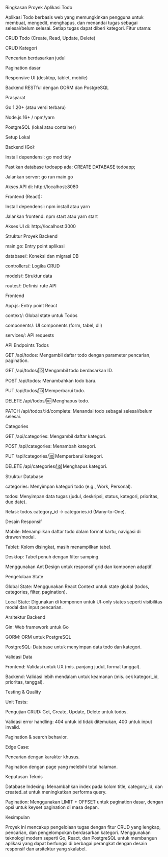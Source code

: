 Ringkasan Proyek Aplikasi Todo

Aplikasi Todo berbasis web yang memungkinkan pengguna untuk membuat, mengedit, menghapus, dan menandai tugas sebagai selesai/belum selesai. Setiap tugas dapat diberi kategori. Fitur utama:

CRUD Todo (Create, Read, Update, Delete)

CRUD Kategori

Pencarian berdasarkan judul

Pagination dasar

Responsive UI (desktop, tablet, mobile)

Backend RESTful dengan GORM dan PostgreSQL

Prasyarat

Go 1.20+ (atau versi terbaru)

Node.js 16+ / npm/yarn

PostgreSQL (lokal atau container)

Setup Lokal

Backend (Go):

Install dependensi: go mod tidy

Pastikan database todoapp ada: CREATE DATABASE todoapp;

Jalankan server: go run main.go

Akses API di: http://localhost:8080

Frontend (React):

Install dependensi: npm install atau yarn

Jalankan frontend: npm start atau yarn start

Akses UI di: http://localhost:3000

Struktur Proyek
Backend

main.go: Entry point aplikasi

database/: Koneksi dan migrasi DB

controllers/: Logika CRUD

models/: Struktur data

routes/: Definisi rute API

Frontend

App.js: Entry point React

context/: Global state untuk Todos

components/: UI components (form, tabel, dll)

services/: API requests

API Endpoints
Todos

GET /api/todos: Mengambil daftar todo dengan parameter pencarian, pagination.

GET /api/todos/:id: Mengambil todo berdasarkan ID.

POST /api/todos: Menambahkan todo baru.

PUT /api/todos/:id: Memperbarui todo.

DELETE /api/todos/:id: Menghapus todo.

PATCH /api/todos/:id/complete: Menandai todo sebagai selesai/belum selesai.

Categories

GET /api/categories: Mengambil daftar kategori.

POST /api/categories: Menambah kategori.

PUT /api/categories/:id: Memperbarui kategori.

DELETE /api/categories/:id: Menghapus kategori.

Struktur Database

categories: Menyimpan kategori todo (e.g., Work, Personal).

todos: Menyimpan data tugas (judul, deskripsi, status, kategori, prioritas, due date).

Relasi: todos.category_id → categories.id (Many-to-One).

Desain Responsif

Mobile: Menampilkan daftar todo dalam format kartu, navigasi di drawer/modal.

Tablet: Kolom disingkat, masih menampilkan tabel.

Desktop: Tabel penuh dengan filter samping.

Menggunakan Ant Design untuk responsif grid dan komponen adaptif.

Pengelolaan State

Global State: Menggunakan React Context untuk state global (todos, categories, filter, pagination).

Local State: Digunakan di komponen untuk UI-only states seperti visibilitas modal dan input pencarian.

Arsitektur Backend

Gin: Web framework untuk Go

GORM: ORM untuk PostgreSQL

PostgreSQL: Database untuk menyimpan data todo dan kategori.

Validasi Data

Frontend: Validasi untuk UX (mis. panjang judul, format tanggal).

Backend: Validasi lebih mendalam untuk keamanan (mis. cek kategori_id, prioritas, tanggal).

Testing & Quality

Unit Tests:

Pengujian CRUD: Get, Create, Update, Delete untuk todos.

Validasi error handling: 404 untuk id tidak ditemukan, 400 untuk input invalid.

Pagination & search behavior.

Edge Case:

Pencarian dengan karakter khusus.

Pagination dengan page yang melebihi total halaman.

Keputusan Teknis

Database Indexing: Menambahkan index pada kolom title, category_id, dan created_at untuk meningkatkan performa query.

Pagination: Menggunakan LIMIT + OFFSET untuk pagination dasar, dengan opsi untuk keyset pagination di masa depan.

Kesimpulan

Proyek ini mencakup pengelolaan tugas dengan fitur CRUD yang lengkap, pencarian, dan pengelompokan berdasarkan kategori. Menggunakan teknologi modern seperti Go, React, dan PostgreSQL untuk membangun aplikasi yang dapat berfungsi di berbagai perangkat dengan desain responsif dan arsitektur yang skalabel.